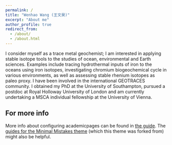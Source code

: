 ```yaml
---
permalink: /
title: "Wenhao Wang (王文昊)"
excerpt: "About me"
author_profile: true
redirect_from: 
  - /about/
  - /about.html
---
```


I consider myself as a trace metal geochemist; I am interested in applying stable isotope tools to the studies of ocean, environmental and Earth sciences. Examples include tracing hydrothermal inputs of iron to the oceans using iron isotopes, investigating chromium biogeochemical cycle in various environments, as well as assessing stable rhenium isotopes as paleo proxy. I have been involved in the international GEOTRACES community. I obtained my PhD at the University of Southampton, pursued a postdoc at Royal Holloway University of London and am currently undertaking a MSCA individual fellowship at the University of Vienna.


For more info
------
More info about configuring academicpages can be found in [the guide](https://academicpages.github.io/markdown/). The [guides for the Minimal Mistakes theme](https://mmistakes.github.io/minimal-mistakes/docs/configuration/) (which this theme was forked from) might also be helpful.

